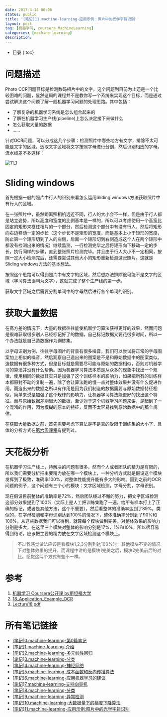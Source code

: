```yaml
---
date: 2017-4-14 00:06
status: public
title: '[笔记]11.machine-learning-应用示例：照片中的光学字符识别'
layout: post
tag: [机器学习, coursera_MachineLearning]
categories: [machine-learning]
description: 
---
```


* 目录
{:toc}

# 问题描述

Photo OCR问题目标是检测数码相片中的文字，这个问题到目前为止还是一个比较困难的问题，显然这周的课程并不是教你写一个系统来实现这个目标，而是通过尝试解决这个问题了解一般机器学习问题的处理思路。其中包括：
- 了解复杂的机器学习系统是怎么组合起来的
- 了解在机器学习生产线(pipeline)上怎么决定接下来做什么
- 怎么获取大量的数据
- ...... 

针对OCR问题，可以分成这几个步骤：检测照片中哪些地方有文字，排除不太可能是文字的区域，选取文字区域将文字按照字母进行分割，然后识别相应的字母。流水线差不多这样：

![11_1](http://7xrop1.com1.z0.glb.clouddn.com/others/machine-learning/11_1.png)

# Sliding windows

首先根据一般的照片中行人的识别来看怎么运用Sliding windows方法获取照片中有行人的区域。

在一张照片中，虽然距离照相机远近不同，行人的大小会不一样，但是由于行人都是站立姿势，所以高度和宽度的比例基本是一样的，所以可以考虑使用一个高宽比固定的矩形来框住相片的一个部分，然后检测这个部分中有没有行人，然后将矩形向右边移动一定的步长（这个步长不是矩形的宽度，而是基本上小于矩形的宽度，防止第一个矩形切到了人的左侧，后面一个矩形切到右侧造成这个人在两个矩形中都没有检测出来的情况）继续监测，一行检测完毕之后将矩形向下移动一定的步长，执行同样的步骤，直到整张照片检测完毕。并且由于行人大小不一定相同，按照一定大小检测完后，还需要尝试其他大小的矩形重新检测这张照片。这就是Sliding windows方法的基本想法。

按照这个思路可以得到照片中有文字的区域，然后想办法排除很可能不是文字的区域（学习算法误判为文字），这就完成了整个生产线的第一步。

获取文字区域之后需要分割单词中的字母然后进行各个单词的识别。

# 获取大量数据

在高方差的情况下，大量的数据往往能使机器学习算法获得更好的效果，然而问题是很难获取很多别人已经标记好了的数据，自己标记数据又要花很多时间，所以一个办法就是自己造数据作为训练集。

以字母识别为例，往往字母图片的背景有很多噪音，我们可以尝试将正常的字母图案加上相似的噪音，然后观察自己造出来的图案是不是和原始数据中的图案类似。造数据有很多种方式，但是目标就是需要尽可能与原始的数据相似，否则对机器学习的算法并没有什么帮助。因为机器学习算法本质是从众多的现象中找出一个规律，使用相同的数据其实只是加强了这个训练样本的影响力，如果把所有的训练样本都原封不动的复制一遍，除了会让算法跑的慢一点对整体效果并没有什么促进作用。而造出来的数据之所以有作用是因为我们制造的数据需要与原始数据特征相似，简单来说是加强了这个规律的影响力，让机器学习算法能更好的找出这个特征。而与原始数据差别很大的数据，至少对于这个机器学习问题来讲，是起到了一个混淆的作用，因为模糊的原本的特征，反而不太容易找到原始数据中的那个规律。

在获取大量数据之前，首先需要考虑下算法是不是真的受限于训练集的大小了，具体的分析方式在[第六周课程](http://junmo.farbox.com/post/ji-qi-xue-xi/-bi-ji-6.machine-learning-ying-yong-ji-qi-xue-xi-de-jian-yi)有提到过。

# 天花板分析

在机器学习生产线上，待解决的问题有很多，然而个人或者团队的精力是有限的，所以我们需要分析把主要精力放在哪一个模块上，一种分析方式就是假设这个模块发挥到了极致，准确率100%，对整体性能提升能有多大的影响。回到之前的OCR问题的例子，这个问题有三个小的模块：文字区域检测，字母分割，字母识别。

现在假设目前整体的准确率是72%，然后团队经过不懈的努力，把文字区域检测这部分效果提到了100%（实际上是人工把训练集跑了一遍，给所有样本打上了正确的标记，或者是其他方法，这个不重要），然后看整体的准确率达到了89%。类似的，在字母检测和字母识别达到100%的情况下，整体准确率分别到了90%和100%。从这些数据我们可以得到，就算每个模块做到完美，对整体效果的影响力分别是多大，在这里三个模块对整体的影响分别是17%，1%和10%，所以很容易得到结论，应该把主要的精力放在文字区域检测这个模块上。

> 不过我感觉做法应该是看模块1,2,3分别到达100%时，其他模块不变的情况下对整体效果的提升，而课程中讲的是模块1完美之后，模块2完美前后的对比。感觉这两个方式有些不一样。

# 参考

1. [机器学习 Coursera公开课 by斯坦福大学](https://www.coursera.org/learn/machine-learning/home)
2. [18_Application_Example_OCR](http://www.holehouse.org/mlclass/18_Application_Example_OCR.html)
3. [Lecture18.pdf](https://d3c33hcgiwev3.cloudfront.net/_cff4fea7eaf5ad373734488ae70dc3dd_Lecture18.pdf?Expires=1492214400&Signature=JRel3WA0Zm8a2vBYvo0hrpOYLPvcI~TN3LUCyEMx7EXz-eMi2UDmVvQ-hWRpq2cu2mEE4LG8Hwa3OyWCJEOyGiXBCbX~6X3-caVoOAgmeVjDF4zHcj8UidPLCx1JJ-N3xQPK9TL5tEfLDFTzNRXSgTKud9McvUk6jKBqYkxzGSI_&Key-Pair-Id=APKAJLTNE6QMUY6HBC5A)


# 所有笔记链接

- [[笔记]0.machine-learning-第0篇笔记](http://junmo.farbox.com/post/ji-qi-xue-xi/-bi-ji-0.machine-learning-di-0pian-bi-ji)
- [[笔记]1.machine-learning-介绍](http://junmo.farbox.com/post/ji-qi-xue-xi/-bi-ji-1.machine-learning-jie-shao)
- [[笔记]2.machine-learning-多元线性回归](http://junmo.farbox.com/post/ji-qi-xue-xi/-bi-ji-2.machine-learning-duo-yuan-xian-xing-hui-gui)
- [[笔记]3.machine-learning-分类](http://junmo.farbox.com/post/ji-qi-xue-xi/-bi-ji-3.machine-learning-fen-lei)
- [[笔记]4.machine-learning-神经网络](http://junmo.farbox.com/post/ji-qi-xue-xi/-bi-ji-4.machine-learning-shen-jing-wang-luo)
- [[笔记]5.machine-learning-成本函数和反向传播算法](http://junmo.farbox.com/post/ji-qi-xue-xi/-bi-ji-5.machine-learning-cheng-ben-han-shu-he-fan-xiang-chuan-bo-suan-fa)
- [[笔记]6.machine-learning-应用机器学习的建议](http://junmo.farbox.com/post/ji-qi-xue-xi/-bi-ji-6.machine-learning-ying-yong-ji-qi-xue-xi-de-jian-yi)
- [[笔记]7.machine-learning-支持向量机](http://junmo.farbox.com/post/ji-qi-xue-xi/-bi-ji-7.machine-learning-zhi-chi-xiang-liang-ji)
- [[笔记]8.machine-learning-分类](http://junmo.farbox.com/post/ji-qi-xue-xi/-bi-ji-8.machine-learning-fen-lei)
- [[笔记]9.machine-learning-异常检测](http://junmo.farbox.com/post/ji-qi-xue-xi/-bi-ji-9.machine-learning-yi-chang-jian-ce)
- [[笔记]10.machine-learning-大数据量下的梯度下降算法](http://junmo.farbox.com/post/ji-qi-xue-xi/-bi-ji-10.machine-learning-da-shu-ju-liang-xia-de-ti-du-xia-jiang-suan-fa)
- [[笔记]11.machine-learning-应用示例:照片中的光学字符识别](http://junmo.farbox.com/post/ji-qi-xue-xi/-bi-ji-11.machine-learning-ying-yong-shi-li-zhao-pian-zhong-de-guang-xue-zi-fu-shi-bie)

